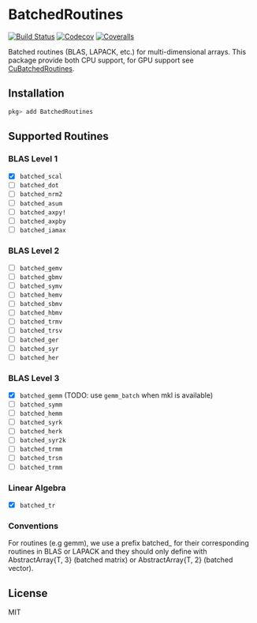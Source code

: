 # BatchedRoutines

[![Build Status](https://travis-ci.com/Roger-luo/BatchedRoutines.jl.svg?branch=master)](https://travis-ci.com/Roger-luo/BatchedRoutines.jl)
[![Codecov](https://codecov.io/gh/Roger-luo/BatchedRoutines.jl/branch/master/graph/badge.svg)](https://codecov.io/gh/Roger-luo/BatchedRoutines.jl)
[![Coveralls](https://coveralls.io/repos/github/Roger-luo/BatchedRoutines.jl/badge.svg?branch=master)](https://coveralls.io/github/Roger-luo/BatchedRoutines.jl?branch=master)

Batched routines (BLAS, LAPACK, etc.) for multi-dimensional arrays. This package provide both CPU support, for GPU support see [CuBatchedRoutines](https://github.com/Roger-luo/CuBatchedRoutines.jl).

## Installation

```julia
pkg> add BatchedRoutines
```

## Supported Routines

### BLAS Level 1

- [x] `batched_scal`
- [ ] `batched_dot`
- [ ] `batched_nrm2`
- [ ] `batched_asum`
- [ ] `batched_axpy!`
- [ ] `batched_axpby`
- [ ] `batched_iamax`

### BLAS Level 2

- [ ] `batched_gemv`
- [ ] `batched_gbmv`
- [ ] `batched_symv`
- [ ] `batched_hemv`
- [ ] `batched_sbmv`
- [ ] `batched_hbmv`
- [ ] `batched_trmv`
- [ ] `batched_trsv`
- [ ] `batched_ger`
- [ ] `batched_syr`
- [ ] `batched_her`

### BLAS Level 3

- [x] `batched_gemm` (TODO: use `gemm_batch` when mkl is available)
- [ ] `batched_symm`
- [ ] `batched_hemm`
- [ ] `batched_syrk`
- [ ] `batched_herk`
- [ ] `batched_syr2k`
- [ ] `batched_trmm`
- [ ] `batched_trsm`
- [ ] `batched_trmm`

### Linear Algebra

- [x] `batched_tr`

### Conventions

For routines (e.g gemm), we use a prefix batched_ for their corresponding routines in BLAS or LAPACK and they should only define with AbstractArray{T, 3} (batched matrix) or AbstractArray{T, 2} (batched vector).

## License

MIT

